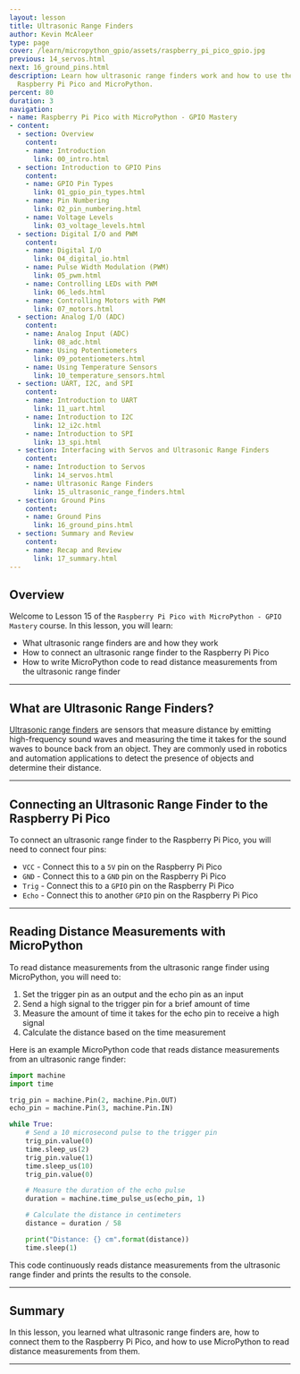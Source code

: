 ```yaml
---
layout: lesson
title: Ultrasonic Range Finders
author: Kevin McAleer
type: page
cover: /learn/micropython_gpio/assets/raspberry_pi_pico_gpio.jpg
previous: 14_servos.html
next: 16_ground_pins.html
description: Learn how ultrasonic range finders work and how to use them with the
  Raspberry Pi Pico and MicroPython.
percent: 80
duration: 3
navigation:
- name: Raspberry Pi Pico with MicroPython - GPIO Mastery
- content:
  - section: Overview
    content:
    - name: Introduction
      link: 00_intro.html
  - section: Introduction to GPIO Pins
    content:
    - name: GPIO Pin Types
      link: 01_gpio_pin_types.html
    - name: Pin Numbering
      link: 02_pin_numbering.html
    - name: Voltage Levels
      link: 03_voltage_levels.html
  - section: Digital I/O and PWM
    content:
    - name: Digital I/O
      link: 04_digital_io.html
    - name: Pulse Width Modulation (PWM)
      link: 05_pwm.html
    - name: Controlling LEDs with PWM
      link: 06_leds.html
    - name: Controlling Motors with PWM
      link: 07_motors.html
  - section: Analog I/O (ADC)
    content:
    - name: Analog Input (ADC)
      link: 08_adc.html
    - name: Using Potentiometers
      link: 09_potentiometers.html
    - name: Using Temperature Sensors
      link: 10_temperature_sensors.html
  - section: UART, I2C, and SPI
    content:
    - name: Introduction to UART
      link: 11_uart.html
    - name: Introduction to I2C
      link: 12_i2c.html
    - name: Introduction to SPI
      link: 13_spi.html
  - section: Interfacing with Servos and Ultrasonic Range Finders
    content:
    - name: Introduction to Servos
      link: 14_servos.html
    - name: Ultrasonic Range Finders
      link: 15_ultrasonic_range_finders.html
  - section: Ground Pins
    content:
    - name: Ground Pins
      link: 16_ground_pins.html
  - section: Summary and Review
    content:
    - name: Recap and Review
      link: 17_summary.html
---
```



## Overview

Welcome to Lesson 15 of the `Raspberry Pi Pico with MicroPython - GPIO Mastery` course. In this lesson, you will learn:

* What ultrasonic range finders are and how they work
* How to connect an ultrasonic range finder to the Raspberry Pi Pico
* How to write MicroPython code to read distance measurements from the ultrasonic range finder

---

## What are Ultrasonic Range Finders?

[Ultrasonic range finders](/resources/how_it_works/ultrasonic) are sensors that measure distance by emitting high-frequency sound waves and measuring the time it takes for the sound waves to bounce back from an object. They are commonly used in robotics and automation applications to detect the presence of objects and determine their distance.

---

## Connecting an Ultrasonic Range Finder to the Raspberry Pi Pico

To connect an ultrasonic range finder to the Raspberry Pi Pico, you will need to connect four pins:

* `VCC` - Connect this to a `5V` pin on the Raspberry Pi Pico
* `GND` - Connect this to a `GND` pin on the Raspberry Pi Pico
* `Trig` - Connect this to a `GPIO` pin on the Raspberry Pi Pico
* `Echo` - Connect this to another `GPIO` pin on the Raspberry Pi Pico

---

## Reading Distance Measurements with MicroPython

To read distance measurements from the ultrasonic range finder using MicroPython, you will need to:

1. Set the trigger pin as an output and the echo pin as an input
2. Send a high signal to the trigger pin for a brief amount of time
3. Measure the amount of time it takes for the echo pin to receive a high signal
4. Calculate the distance based on the time measurement

Here is an example MicroPython code that reads distance measurements from an ultrasonic range finder:

```python
import machine
import time

trig_pin = machine.Pin(2, machine.Pin.OUT)
echo_pin = machine.Pin(3, machine.Pin.IN)

while True:
    # Send a 10 microsecond pulse to the trigger pin
    trig_pin.value(0)
    time.sleep_us(2)
    trig_pin.value(1)
    time.sleep_us(10)
    trig_pin.value(0)

    # Measure the duration of the echo pulse
    duration = machine.time_pulse_us(echo_pin, 1)

    # Calculate the distance in centimeters
    distance = duration / 58

    print("Distance: {} cm".format(distance))
    time.sleep(1)
```

This code continuously reads distance measurements from the ultrasonic range finder and prints the results to the console.

---

## Summary

In this lesson, you learned what ultrasonic range finders are, how to connect them to the Raspberry Pi Pico, and how to use MicroPython to read distance measurements from them.

---
